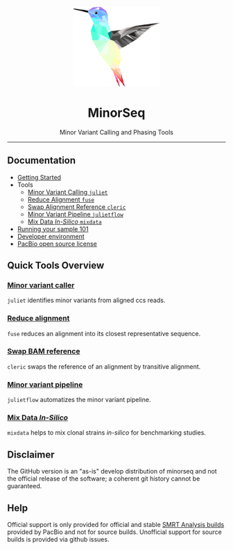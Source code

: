 <p align="center">
  <img src="doc/img/juliet.png" alt="juliet logo" width="200px"/>
</p>
<h1 align="center">MinorSeq</h1>
<p align="center">Minor Variant Calling and Phasing Tools</p>

***
## Documentation

 - [Getting Started](doc/INSTALL.md)
 - Tools
   - [Minor Variant Calling `juliet`](doc/JULIET.md)
   - [Reduce Alignment `fuse`](doc/FUSE.md)
   - [Swap Alignment Reference `cleric`](doc/CLERIC.md)
   - [Minor Variant Pipeline `julietflow`](doc/JULIETFLOW.md)
   - [Mix Data _In-Silico_ `mixdata`](doc/MIXDATA.md)
 - [Running your sample 101](doc/INTRODUCTION.md)
 - [Developer environment](doc/DEVELOPER.md)
 - [PacBio open source license](LICENSE)

## Quick Tools Overview

### [Minor variant caller](doc/JULIET.md)

`juliet` identifies minor variants from aligned ccs reads.

### [Reduce alignment](doc/FUSE.md)

`fuse` reduces an alignment into its closest representative sequence.

### [Swap BAM reference](doc/CLERIC.md)

`cleric` swaps the reference of an alignment by transitive alignment.

### [Minor variant pipeline](doc/JULIETFLOW.md)

`julietflow` automatizes the minor variant pipeline.

### [Mix Data _In-Silico_](doc/MIXDATA.md)

`mixdata` helps to mix clonal strains _in-silico_ for benchmarking studies.

## Disclaimer

The GitHub version is an "as-is" develop distribution of minorseq and not the
official release of the software; a coherent git history cannot be guaranteed.

## Help

Official support is only provided for official and stable
[SMRT Analysis builds](http://www.pacb.com/products-and-services/analytical-software/)
provided by PacBio and not for source builds.
Unofficial support for source builds is provided via github issues.